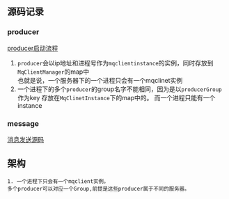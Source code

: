 
## 源码记录
### producer   
[producer启动流程](https://blog.csdn.net/meilong_whpu/article/details/76948089)
1. `producer`会以ip地址和进程号作为`mqclientinstance`的实例，同时存放到`MqClientManager`的map中  
    也就是说，一个服务器下的一个进程只会有一个mqclinet实例
2. 一个进程下的多个`producer`的group名字不能相同，因为是以`producerGroup`作为key 存放在`MqClinetInstance`下的map中的。
    而一个进程只能有一个instance
### message
[消息发送源码](https://www.cnblogs.com/jiangjun-x/p/9136431.html)


## 架构
```
1. 一个进程下只会有一个mqclient实例。
多个producer可以对应一个Group,前提是这些producer属于不同的服务器。


```